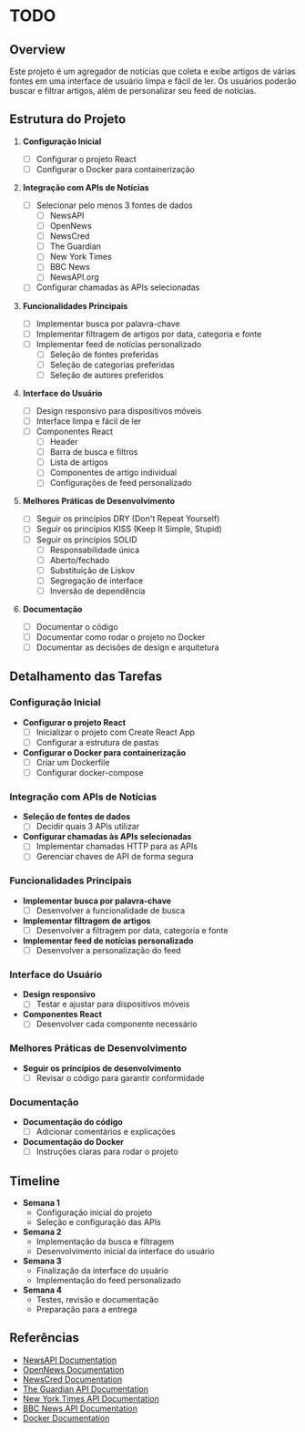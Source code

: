# TODO

## Overview

Este projeto é um agregador de notícias que coleta e exibe artigos de várias fontes em uma interface de usuário limpa e fácil de ler. Os usuários poderão buscar e filtrar artigos, além de personalizar seu feed de notícias.

## Estrutura do Projeto

1. **Configuração Inicial**

   - [ ] Configurar o projeto React
   - [ ] Configurar o Docker para containerização

2. **Integração com APIs de Notícias**

   - [ ] Selecionar pelo menos 3 fontes de dados
     - [ ] NewsAPI
     - [ ] OpenNews
     - [ ] NewsCred
     - [ ] The Guardian
     - [ ] New York Times
     - [ ] BBC News
     - [ ] NewsAPI.org
   - [ ] Configurar chamadas às APIs selecionadas

3. **Funcionalidades Principais**

   - [ ] Implementar busca por palavra-chave
   - [ ] Implementar filtragem de artigos por data, categoria e fonte
   - [ ] Implementar feed de notícias personalizado
     - [ ] Seleção de fontes preferidas
     - [ ] Seleção de categorias preferidas
     - [ ] Seleção de autores preferidos

4. **Interface do Usuário**

   - [ ] Design responsivo para dispositivos móveis
   - [ ] Interface limpa e fácil de ler
   - [ ] Componentes React
     - [ ] Header
     - [ ] Barra de busca e filtros
     - [ ] Lista de artigos
     - [ ] Componentes de artigo individual
     - [ ] Configurações de feed personalizado

5. **Melhores Práticas de Desenvolvimento**

   - [ ] Seguir os princípios DRY (Don't Repeat Yourself)
   - [ ] Seguir os princípios KISS (Keep It Simple, Stupid)
   - [ ] Seguir os princípios SOLID
     - [ ] Responsabilidade única
     - [ ] Aberto/fechado
     - [ ] Substituição de Liskov
     - [ ] Segregação de interface
     - [ ] Inversão de dependência

6. **Documentação**
   - [ ] Documentar o código
   - [ ] Documentar como rodar o projeto no Docker
   - [ ] Documentar as decisões de design e arquitetura

## Detalhamento das Tarefas

### Configuração Inicial

- **Configurar o projeto React**
  - [ ] Inicializar o projeto com Create React App
  - [ ] Configurar a estrutura de pastas
- **Configurar o Docker para containerização**
  - [ ] Criar um Dockerfile
  - [ ] Configurar docker-compose

### Integração com APIs de Notícias

- **Seleção de fontes de dados**
  - [ ] Decidir quais 3 APIs utilizar
- **Configurar chamadas às APIs selecionadas**
  - [ ] Implementar chamadas HTTP para as APIs
  - [ ] Gerenciar chaves de API de forma segura

### Funcionalidades Principais

- **Implementar busca por palavra-chave**
  - [ ] Desenvolver a funcionalidade de busca
- **Implementar filtragem de artigos**
  - [ ] Desenvolver a filtragem por data, categoria e fonte
- **Implementar feed de notícias personalizado**
  - [ ] Desenvolver a personalização do feed

### Interface do Usuário

- **Design responsivo**
  - [ ] Testar e ajustar para dispositivos móveis
- **Componentes React**
  - [ ] Desenvolver cada componente necessário

### Melhores Práticas de Desenvolvimento

- **Seguir os princípios de desenvolvimento**
  - [ ] Revisar o código para garantir conformidade

### Documentação

- **Documentação do código**
  - [ ] Adicionar comentários e explicações
- **Documentação do Docker**
  - [ ] Instruções claras para rodar o projeto

## Timeline

- **Semana 1**
  - Configuração inicial do projeto
  - Seleção e configuração das APIs
- **Semana 2**
  - Implementação da busca e filtragem
  - Desenvolvimento inicial da interface do usuário
- **Semana 3**
  - Finalização da interface do usuário
  - Implementação do feed personalizado
- **Semana 4**
  - Testes, revisão e documentação
  - Preparação para a entrega

## Referências

- [NewsAPI Documentation](https://newsapi.org/docs)
- [OpenNews Documentation](https://opennews.com)
- [NewsCred Documentation](https://newscred.com)
- [The Guardian API Documentation](https://open-platform.theguardian.com/documentation/)
- [New York Times API Documentation](https://developer.nytimes.com/apis)
- [BBC News API Documentation](https://www.bbc.co.uk/developer/portal)
- [Docker Documentation](https://docs.docker.com)
